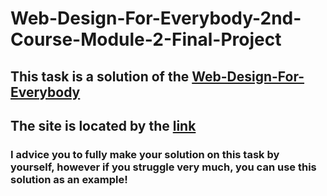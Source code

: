 # Web-Design-For-Everybody-2nd-Course-Module-2-Final-Project
## This task is a solution of the [Web-Design-For-Everybody](https://www.coursera.org/learn/introcss/home/module/2)
## The site is located by the [link](https://infectedduck.github.io/Web-Design-For-Everybody-2nd-Course-Module-2-Final-Project/)
### I advice you to fully make your solution on this task by yourself, however if you struggle very much, you can use this solution as an example!
